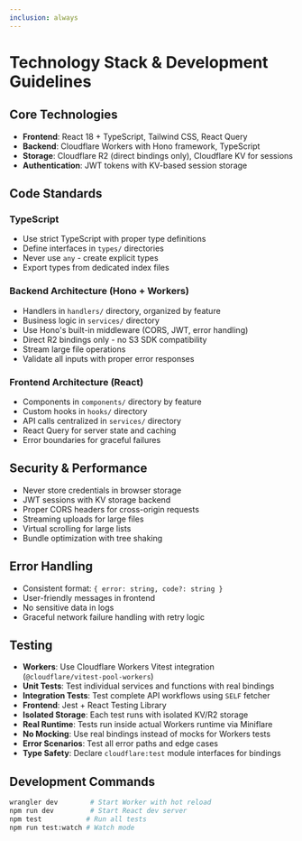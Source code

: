 ```yaml
---
inclusion: always
---
```


# Technology Stack & Development Guidelines

## Core Technologies
- **Frontend**: React 18 + TypeScript, Tailwind CSS, React Query
- **Backend**: Cloudflare Workers with Hono framework, TypeScript
- **Storage**: Cloudflare R2 (direct bindings only), Cloudflare KV for sessions
- **Authentication**: JWT tokens with KV-based session storage

## Code Standards

### TypeScript
- Use strict TypeScript with proper type definitions
- Define interfaces in `types/` directories
- Never use `any` - create explicit types
- Export types from dedicated index files

### Backend Architecture (Hono + Workers)
- Handlers in `handlers/` directory, organized by feature
- Business logic in `services/` directory
- Use Hono's built-in middleware (CORS, JWT, error handling)
- Direct R2 bindings only - no S3 SDK compatibility
- Stream large file operations
- Validate all inputs with proper error responses

### Frontend Architecture (React)
- Components in `components/` directory by feature
- Custom hooks in `hooks/` directory
- API calls centralized in `services/` directory
- React Query for server state and caching
- Error boundaries for graceful failures

## Security & Performance
- Never store credentials in browser storage
- JWT sessions with KV storage backend
- Proper CORS headers for cross-origin requests
- Streaming uploads for large files
- Virtual scrolling for large lists
- Bundle optimization with tree shaking

## Error Handling
- Consistent format: `{ error: string, code?: string }`
- User-friendly messages in frontend
- No sensitive data in logs
- Graceful network failure handling with retry logic

## Testing
- **Workers**: Use Cloudflare Workers Vitest integration (`@cloudflare/vitest-pool-workers`)
- **Unit Tests**: Test individual services and functions with real bindings
- **Integration Tests**: Test complete API workflows using `SELF` fetcher
- **Frontend**: Jest + React Testing Library
- **Isolated Storage**: Each test runs with isolated KV/R2 storage
- **Real Runtime**: Tests run inside actual Workers runtime via Miniflare
- **No Mocking**: Use real bindings instead of mocks for Workers tests
- **Error Scenarios**: Test all error paths and edge cases
- **Type Safety**: Declare `cloudflare:test` module interfaces for bindings

## Development Commands
```bash
wrangler dev        # Start Worker with hot reload
npm run dev         # Start React dev server
npm test           # Run all tests
npm run test:watch # Watch mode
```